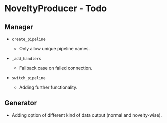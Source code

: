 # NoveltyProducer - Todo

## Manager

* `create_pipeline`
    - Only allow unique pipeline names.

* `_add_handlers`
    - Fallback case on failed connection.

* `switch_pipeline`
    - Adding further functionality.
    
## Generator

* Adding option of different kind of data output (normal and novelty-wise).